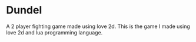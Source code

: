 # Dundel
A 2 player fighting game made using love 2d. This is the game I made using love 2d and lua programming language.
